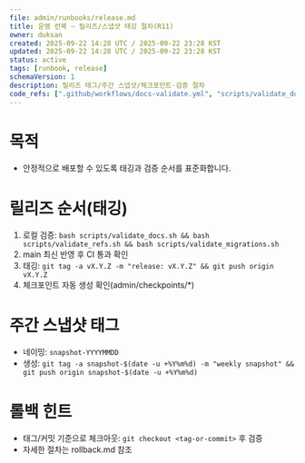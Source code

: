 ```yaml
---
file: admin/runbooks/release.md
title: 운영 런북 — 릴리즈/스냅샷 태깅 절차(R11)
owner: duksan
created: 2025-09-22 14:28 UTC / 2025-09-22 23:28 KST
updated: 2025-09-22 14:28 UTC / 2025-09-22 23:28 KST
status: active
tags: [runbook, release]
schemaVersion: 1
description: 릴리즈 태그/주간 스냅샷/체크포인트·검증 절차
code_refs: [".github/workflows/docs-validate.yml", "scripts/validate_docs.sh", "scripts/validate_refs.sh", "scripts/validate_migrations.sh"]
---
```


# 목적
- 안정적으로 배포할 수 있도록 태깅과 검증 순서를 표준화합니다.

# 릴리즈 순서(태깅)
1. 로컬 검증: `bash scripts/validate_docs.sh && bash scripts/validate_refs.sh && bash scripts/validate_migrations.sh`
2. main 최신 반영 후 CI 통과 확인
3. 태깅: `git tag -a vX.Y.Z -m "release: vX.Y.Z" && git push origin vX.Y.Z`
4. 체크포인트 자동 생성 확인(admin/checkpoints/*)

# 주간 스냅샷 태그
- 네이밍: `snapshot-YYYYMMDD`
- 생성: `git tag -a snapshot-$(date -u +%Y%m%d) -m "weekly snapshot" && git push origin snapshot-$(date -u +%Y%m%d)`

# 롤백 힌트
- 태그/커밋 기준으로 체크아웃: `git checkout <tag-or-commit>` 후 검증
- 자세한 절차는 rollback.md 참조

